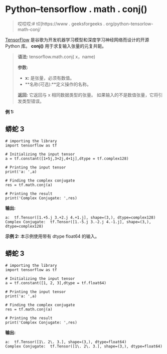 # Python–tensorflow . math . conj()

> 哎哎哎:# t0]https://www . geeksforgeeks . org/python-tensorlow-math-conj/

[TensorFlow](https://www.geeksforgeeks.org/introduction-to-tensorflow/) 是谷歌为开发机器学习模型和深度学习神经网络而设计的开源 Python 库。 **conj()** 用于求复输入张量的元复共轭。

> **语法:** tensorflow.math.conj( x，name)
> 
> **参数:**
> 
> *   **x:** 是张量，必须有数值。
> *   **名称(可选):**定义操作的名称。
> 
> **返回:**
> 它返回与 x 相同数据类型的张量。
> 如果输入的不是数值张量，它将引发类型错误。

**例 1:**

## 蟒蛇 3

```
# importing the library
import tensorflow as tf

# Initializing the input tensor
a = tf.constant([1+5j,3+2j,4+1j],dtype = tf.complex128)

# Printing the input tensor
print('a: ',a)

# Finding the complex conjugate
res = tf.math.conj(a)

# Printing the result
print('Complex Conjugate: ',res)
```

**输出:**

```
a:  tf.Tensor([1.+5.j 3.+2.j 4.+1.j], shape=(3,), dtype=complex128)
Complex Conjugate:  tf.Tensor([1.-5.j 3.-2.j 4.-1.j], shape=(3,), dtype=complex128)

```

**示例 2:** 本示例使用带有 dtype float64 的输入。

## 蟒蛇 3

```
# importing the library
import tensorflow as tf

# Initializing the input tensor
a = tf.constant([1, 2, 3],dtype = tf.float64)

# Printing the input tensor
print('a: ',a)

# Finding the complex conjugate
res = tf.math.conj(a)

# Printing the result
print('Complex Conjugate: ',res)
```

**输出:**

```
a:  tf.Tensor([1\. 2\. 3.], shape=(3,), dtype=float64)
Complex Conjugate:  tf.Tensor([1\. 2\. 3.], shape=(3,), dtype=float64)

```